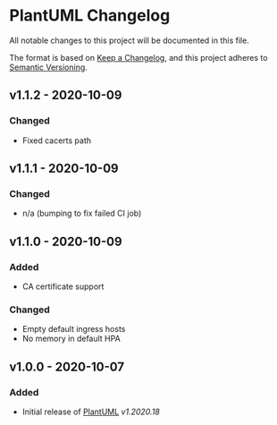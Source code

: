 # PlantUML Changelog

All notable changes to this project will be documented in this file.

The format is based on [Keep a Changelog](https://keepachangelog.com/en/1.0.0/),
and this project adheres to [Semantic Versioning](https://semver.org/spec/v2.0.0.html).

<!-- ## [UNRELEASED]
### Added
### Changed
### Deprecated
### Removed -->

## v1.1.2 - 2020-10-09

### Changed

- Fixed cacerts path

## v1.1.1 - 2020-10-09

### Changed

- n/a (bumping to fix failed CI job)

## v1.1.0 - 2020-10-09

### Added

- CA certificate support

### Changed

- Empty default ingress hosts
- No memory in default HPA

## v1.0.0 - 2020-10-07

### Added

- Initial release of [PlantUML](https://github.com/plantuml/plantuml-server) _v1.2020.18_
